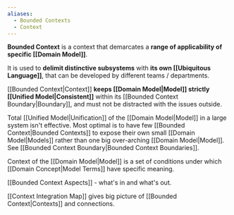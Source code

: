 ```yaml
---
aliases:
  - Bounded Contexts
  - Context
---
```

**Bounded Context** is a context that demarcates a **range of applicability of specific [[Domain Model]]**. 

It is used to **delimit distinctive subsystems** with **its own [[Ubiquitous Language]]**, that can be developed by different teams / departments.

[[Bounded Context|Context]] **keeps [[Domain Model|Model]] strictly [[Unified Model|Consistent]]** within its [[Bounded Context Boundary|Boundary]], and must not be distracted with the issues outside.

Total [[Unified Model|Unification]] of the [[Domain Model|Model]] in a large system isn't effective. Most optimal is to have few [[Bounded Context|Bounded Contexts]] to expose their own small [[Domain Model|Models]] rather than one big over-arching [[Domain Model|Model]]. See [[Bounded Context Boundary|Bounded Context Boundaries]].

Context of the [[Domain Model|Model]] is a set of conditions under which [[Domain Concept|Model Terms]] have specific meaning.

[[Bounded Context Aspects]] - what's in and what's out.

[[Context Integration Map]] gives big picture of [[Bounded Context|Contexts]] and connections.

